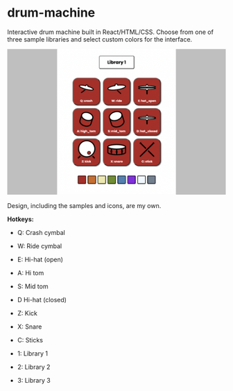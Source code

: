 # drum-machine

Interactive drum machine built in React/HTML/CSS. Choose from one of three sample libraries and select custom colors for the interface.

<img src="/images/thumbnail.png" width="600px" />

Design, including the samples and icons, are my own. 

**Hotkeys:**
- Q: Crash cymbal
- W: Ride cymbal
- E: Hi-hat (open)
- A: Hi tom
- S: Mid tom
- D Hi-hat (closed)
- Z: Kick
- X: Snare
- C: Sticks

- 1: Library 1
- 2: Library 2
- 3: Library 3
